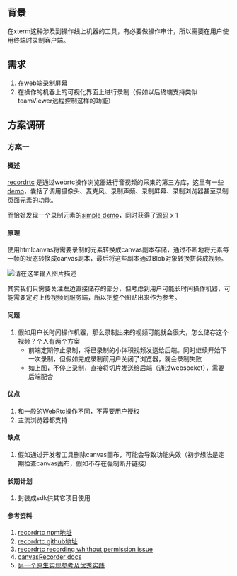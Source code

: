 ## 背景
在xterm这种涉及到操作线上机器的工具，有必要做操作审计，所以需要在用户使用终端时录制客户端。

## 需求
1. 在web端录制屏幕
2.  在操作的机器上的可视化界面上进行录制（假如以后终端支持类似teamViewer远程控制这样的功能）

## 方案调研

### 方案一
#### 概述
[recordrtc](https://www.npmjs.com/package/recordrtc) 是通过webrtc操作浏览器进行音视频的采集的第三方库，这里有一些[demo](https://github.com/muaz-khan/RecordRTC/tree/master/simple-demos)，囊括了调用摄像头、麦克风、录制声频、录制屏幕、录制浏览器甚至录制页面元素的功能。

而恰好发现一个录制元素的[simple demo](https://www.webrtc-experiment.com/RecordRTC/simple-demos/recording-html-element.html)，同时获得了[源码](https://github.com/muaz-khan/RecordRTC/blob/master/simple-demos/recording-html-element.html) x 1

#### 原理
使用htmlcanvas将需要录制的元素转换成canvas副本存储，通过不断地将元素每一帧的状态转换成canvas副本，最后将这些副本通过Blob对象转换拼装成视频。

![请在这里输入图片描述](https://pic2.zhimg.com/v2-a3a1e4d61b6c0b889481076949fed19d_r.jpg)

其实我们只需要关注左边直接储存的部分，但考虑到用户可能长时间操作机器，可能需要定时上传视频到服务端，所以把整个图贴出来作为参考。

#### 问题
1. 假如用户长时间操作机器，那么录制出来的视频可能就会很大，怎么储存这个视频？个人有两个方案
	- 前端定期停止录制，将已录制的小体积视频发送给后端。同时继续开始下一次录制，但假如完成录制前用户关闭了浏览器，就会录制失败
	- 如上图，不停止录制，直接将切片发送给后端（通过websocket），需要后端配合

#### 优点
1. 和一般的WebRtc操作不同，不需要用户授权
2. 主流浏览器都支持

#### 缺点
1.  假如通过开发者工具删除canvas画布，可能会导致功能失效（初步想法是定期检查canvas画布，假如不存在强制断开链接）

#### 长期计划
1. 封装成sdk供其它项目使用

#### 参考资料
1. [recordrtc npm地址](https://www.npmjs.com/package/recordrtc)
2. [recordrtc github地址](https://github.com/muaz-khan/RecordRTC/tree/master/simple-demos)
3. [recordrtc recording whithout permission issue](https://github.com/muaz-khan/RecordRTC/issues/546)
4. [canvasRecorder docs](https://recordrtc.org/CanvasRecorder.html)
5. [另一个原生实现参考及优秀实践](https://zhuanlan.zhihu.com/p/71528138)



